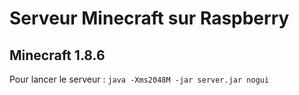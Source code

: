 # Serveur Minecraft sur Raspberry
## Minecraft 1.8.6

Pour lancer le serveur : `java -Xms2048M -jar server.jar nogui`